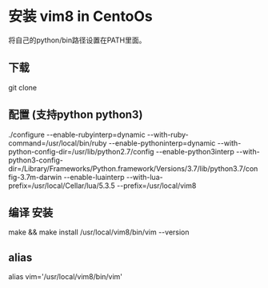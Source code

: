 # 安装 vim8 in CentoOs 

将自己的python/bin路径设置在PATH里面。


## 下载
git clone 

## 配置 (支持python python3) 
./configure --enable-rubyinterp=dynamic --with-ruby-command=/usr/local/bin/ruby --enable-pythoninterp=dynamic --with-python-config-dir=/usr/lib/python2.7/config --enable-python3interp --with-python3-config-dir=/Library/Frameworks/Python.framework/Versions/3.7/lib/python3.7/config-3.7m-darwin --enable-luainterp --with-lua-prefix=/usr/local/Cellar/lua/5.3.5 --prefix=/usr/local/vim8

## 编译 安装
make &&  make install
/usr/local/vim8/bin/vim --version 

## alias
alias vim='/usr/local/vim8/bin/vim'